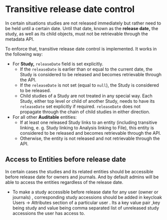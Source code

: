 # Transitive release date control

In certain situations studies are not released immediately but rather need to be held until a certain date. Until that
date, known as the **release date,** the study, as well as its child objects, must not be retrievable through the metadata
API.

To enforce that, transitive release date control is implemented. It works in the following way:
* For **Study,** `releaseDate` field is set explicitly.
  + If the `releaseDate` is earlier than or equal to the current date, the Study is considered to be released and 
    becomes retrievable through the API.
  + If the `releaseDate` is not set (equal to `null`), the Study is considered to be released.
  + Child studies of a Study are not treated in any special way. Each Study, either top level or child of another Study,
    needs to have its `releaseDate` set explicitly if required. `releaseDate` does not propagate through the chain of 
    child studies in either direction.
* For all other **Auditable** entities:
  + If at least one released Study links to an entity (including transitive linking, e. g. Study linking to Analysis
    linking to File), this entity is considered to be released and becomes retrievable through the API.
  + Otherwise, the entity is not released and not retrievable through the API.
  
## Access to Entities before release date

In certain cases the studies and its related entities should be accessible before release date for owners and 
journals. And by default admins will be able to access the entities regardless of the release date.

* To make a study accessible before release date for any user (owner or journals) , corresponding study accessions 
should be added in keycloak Users -> Attributes section of a particular user . Its a key value pair ,key being study 
and value being comma separated list of unreleased study accessions the user has access to.
